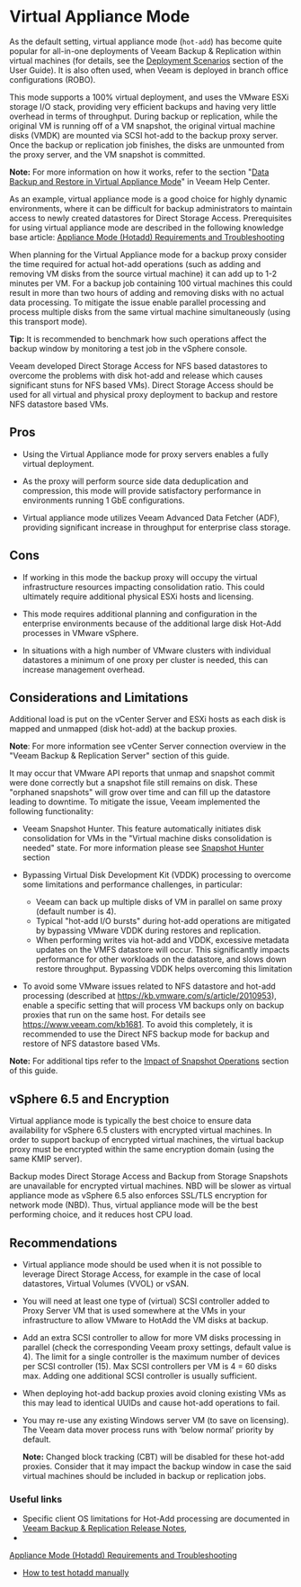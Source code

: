 <!--- This was last Changed 03-05-17 by PS --->
# Virtual Appliance Mode

As the default setting, virtual appliance mode (`hot-add`) has become quite
popular for all-in-one deployments of Veeam Backup & Replication within virtual
machines (for details, see the
[Deployment Scenarios](https://helpcenter.veeam.com/docs/backup/vsphere/deployment_scenarios.html?ver=95)
section of the User Guide). It is also often used, when Veeam is deployed in
branch office configurations (ROBO).

This mode supports a 100% virtual deployment, and uses the VMware ESXi storage I/O stack,
providing very efficient backups and having very little overhead in terms of
throughput. During backup or replication, while the original VM is running off of a VM
snapshot, the original virtual machine disks (VMDK) are mounted via SCSI hot-add
to the backup proxy server. Once the backup or replication job finishes, the
disks are unmounted from the proxy server, and the VM snapshot is committed.

**Note:** For more information on how it works, refer to the section
"[Data Backup and Restore in Virtual Appliance
Mode](https://helpcenter.veeam.com/docs/backup/vsphere/virtual_appliance_hiw.html?ver=95)"
in Veeam Help Center.

As an example, virtual appliance mode is a good choice for
highly dynamic environments, where it can be difficult for backup
administrators to maintain access to newly created datastores for
Direct Storage Access. Prerequisites for using virtual appliance mode are
described in the following knowledge base article:
[Appliance Mode (Hotadd) Requirements and Troubleshooting](https://www.veeam.com/kb1054)

When planning for the Virtual Appliance mode for a backup proxy
consider the time required for actual hot-add operations (such as adding
and removing VM disks from the source virtual machine) it can add up
to 1-2 minutes per VM. For a backup job containing 100
virtual machines this could result in more than two hours of adding and
removing disks with no actual data processing. To mitigate the issue
enable parallel processing and process multiple disks from the same
virtual machine simultaneously (using this transport mode).

**Tip:** It is recommended to benchmark how such operations affect the
backup window by monitoring a test job in the vSphere console.

Veeam developed Direct Storage Access for NFS based datastores to overcome
the problems with disk hot-add and release which causes
significant stuns for NFS based VMs). Direct Storage Access should be used
for all virtual and physical proxy deployment to backup and restore
NFS datastore based VMs.


## Pros

-   Using the Virtual Appliance mode for proxy servers enables a fully
    virtual deployment.

-   As the proxy will perform source side data deduplication and
    compression, this mode will provide satisfactory performance in
    environments running 1 GbE configurations.

-   Virtual appliance mode utilizes Veeam Advanced Data Fetcher (ADF),
    providing significant increase in throughput for enterprise
    class storage.

## Cons

-   If working in this mode the backup proxy will occupy the virtual
    infrastructure resources impacting consolidation ratio. This could
    ultimately require additional physical ESXi hosts and licensing.

-   This mode requires additional planning and configuration in the
    enterprise environments because of the additional large disk Hot-Add
    processes in VMware vSphere.

- 	In situations with a high number of VMware clusters with individual
	datastores a minimum of one proxy per cluster is needed, this can
    increase management overhead.

## Considerations and Limitations

Additional load is put on the vCenter Server and ESXi hosts as each disk
is mapped and unmapped (disk hot-add) at the backup proxies.

**Note**: For more information see vCenter Server connection overview
in the "Veeam Backup & Replication Server" section of this guide.

It may occur that VMware API reports that unmap and snapshot commit were
done correctly but a snapshot file still remains on disk. These
"orphaned snapshots" will grow over time and can fill up the datastore
leading to downtime. To mitigate the issue, Veeam implemented the following functionality:

-   Veeam Snapshot Hunter. This feature automatically initiates disk consolidation
    for VMs in the "Virtual machine disks consolidation is needed" state.
    For more information please see [Snapshot Hunter](./interaction_with_vsphere.md#snapshot-hunter)
    section

-   Bypassing Virtual Disk Development Kit (VDDK) processing to overcome some limitations and
    performance challenges, in particular:
    -   Veeam can back up multiple disks of VM in parallel on same proxy
    (default number is 4).
    - Typical "hot-add I/O bursts" during hot-add operations are mitigated by
    bypassing VMware VDDK during restores and replication.
    - When performing writes via hot-add and VDDK, excessive metadata updates on the VMFS datastore will occur. This significantly impacts performance for other workloads on the datastore, and slows down restore throughput. Bypassing VDDK helps overcoming this limitation

-   To avoid some VMware issues related to NFS datastore and hot-add
    processing (described at
    <https://kb.vmware.com/s/article/2010953>),
     enable a specific setting that will process VM backups only on
    backup proxies that run on the same host. For details see
    <https://www.veeam.com/kb1681>.
    To avoid this completely, it is recommended to use the Direct
    NFS backup mode for backup and restore of NFS datastore based VMs.

**Note:** For additional tips refer to the [Impact of Snapshot
Operations](./interaction_with_vsphere.md#Impact-of-Snapshot-Operations) section of this guide.

## vSphere 6.5 and Encryption

Virtual appliance mode is typically the best choice to ensure data
availability for vSphere 6.5 clusters with encrypted virtual machines.
In order to support backup of encrypted virtual
machines, the virtual backup proxy must be encrypted within the same encryption
domain (using the same KMIP server).

Backup modes Direct Storage Access and Backup from Storage Snapshots
are unavailable for encrypted virtual machines. NBD will be slower as virtual appliance mode as vSphere 6.5 also enforces SSL/TLS encryption for
network mode (NBD). Thus, virtual appliance mode will be the best performing choice, and it reduces host CPU load.

## Recommendations

-   Virtual appliance mode should be used when it is not possible to leverage
    Direct Storage Access, for example in the case of local datastores, Virtual
    Volumes (VVOL) or vSAN.

-   You will need at least one type of (virtual) SCSI controller added to
	  Proxy Server VM that is used somewhere at the VMs in your infrastructure
    to allow VMware to HotAdd the VM disks at backup.

-   Add an extra SCSI controller to allow for more VM disks processing
    in parallel (check the corresponding Veeam proxy settings, default
    value is 4). The limit for a single controller is the maximum number
    of devices per SCSI controller (15). Max SCSI controllers per
    VM is 4 = 60 disks max. Adding one additional SCSI controller is
    usually sufficient.

-   When deploying hot-add backup proxies avoid cloning existing
    VMs as this may lead to identical UUIDs and cause hot-add operations
    to fail.

-   You may re-use any existing Windows server VM (to save
    on licensing). The Veeam data mover process runs with ‘below normal’
    priority by default.

    **Note:** Changed block tracking (CBT) will be disabled for these
	hot-add proxies. Consider that it may impact the backup window in case
	the said virtual machines should be included in backup or replication
	jobs.

### Useful links
  * Specific client OS limitations for Hot-Add processing are documented in
  [Veeam Backup & Replication Release Notes](https://www.veeam.com/veeam_backup_9_5_u4_release_notes_rn.pdf),
  *
[Appliance Mode (Hotadd) Requirements and Troubleshooting](https://www.veeam.com/kb1054)
  * [How to test hotadd manually](https://www.veeam.com/kb1184)
